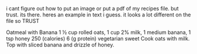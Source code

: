 i cant figure out how to put an image or put a pdf of my recipes file. but trust. its there. heres an example in text i guess.
  it looks a lot different on the file so TRUST

  Oatmeal with Banana
  1 ½ cup rolled oats, 1 cup 2% milk, 1 medium banana, 1 tsp honey 
  250 (calories)
  6 (g protein)
  vegetarian 
  sweet 
  Cook oats with milk. Top with sliced banana and drizzle of honey.
